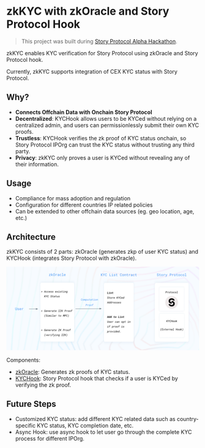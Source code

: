 # zkKYC with zkOracle and Story Protocol Hook

> This project was built during [Story Protocol Alpha Hackathon](https://twitter.com/StoryProtocol/status/1724821270968307989).

zkKYC enables KYC verification for Story Protocol using zkOracle and Story Protocol hook.

Currently, zkKYC supports integration of CEX KYC status with Story Protocol.

## Why?

- **Connects Offchain Data with Onchain Story Protocol**
- **Decentralized**: KYCHook allows users to be KYCed without relying on a centralized admin, and users can permissionlessly submit their own KYC proofs.
- **Trustless**: KYCHook verifies the zk proof of KYC status onchain, so Story Protocol IPOrg can trust the KYC status without trusting any third party.
- **Privacy**: zkKYC only proves a user is KYCed without revealing any of their information.

## Usage

- Compliance for mass adoption and regulation
- Configuration for different countries IP related policies
- Can be extended to other offchain data sources (eg. geo location, age, etc.)

## Architecture

zkKYC consists of 2 parts: zkOracle (generates zkp of user KYC status) and KYCHook (integrates Story Protocol with zkOracle).

![Architecture](./architecture.png)

Components:
- [zkOracle](zkoracle/README.md): Generates zk proofs of KYC status.
- [KYCHook](story-hook/README.md): Story Protocol hook that checks if a user is KYCed by verifying the zk proof.

## Future Steps

- Customized KYC status: add different KYC related data such as country-specific KYC status, KYC completion date, etc.
- Async Hook: use async hook to let user go through the complete KYC process for different IPOrg.
